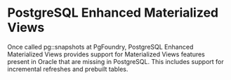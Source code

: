 # PostgreSQL Enhanced Materialized Views

Once called pg::snapshots at PgFoundry, PostgreSQL  Enhanced Materialized Views provides support for Materialized Views features present in Oracle that are missing in PostgreSQL. This includes support for incremental refreshes and prebuilt tables.